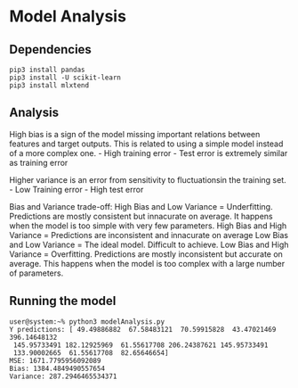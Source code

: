 # Model Analysis

## Dependencies 

```console
pip3 install pandas
pip3 install -U scikit-learn
pip3 install mlxtend
```

## Analysis

High bias is a sign of the model missing important relations between features and target outputs.
This is related to using a simple model instead of a more complex one.
        - High training error
        - Test error is extremely similar as training error

Higher variance is an error from sensitivity to fluctuationsin the training set.
        - Low Training error
        - High test error

Bias and Variance trade-off:
High Bias and Low Variance = Underfitting. Predictions are mostly consistent but innacurate on average.
                             It happens when the model is too simple with very few parameters. 
High Bias and High Variance = Predictions are inconsistent and innacurate on average
Low Bias and Low Variance = The ideal model. Difficult to achieve.
Low Bias and High Variance = Overfitting. Predictions are mostly inconsistent but accurate on average.
                             This happens when the model is too complex with a large number of parameters. 

## Running the model

```console
user@system:~% python3 modelAnalysis.py
Y predictions: [ 49.49886882  67.58483121  70.59915828  43.47021469 396.14648132
 145.95733491 182.12925969  61.55617708 206.24387621 145.95733491
 133.90002665  61.55617708  82.65646654]
MSE: 1671.7795956092089
Bias: 1384.4849490557654
Variance: 287.2946465534371
```
